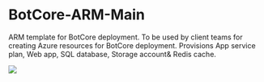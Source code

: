 # BotCore-ARM-Main
ARM template for BotCore deployment. To be used by client teams for creating Azure resources for BotCore deployment.
Provisions App service plan, Web app, SQL database, Storage account& Redis cache.


<a href="https://portal.azure.com/#create/Microsoft.Template/uri/https%3A%2F%2Fraw.githubusercontent.com%2FAcuvateSoftware%2FBotCore-ARM-Main%2Fmaster%2Fazuredeploy.json" target="_blank">
    <img src="http://azuredeploy.net/deploybutton.png"/>
</a>
